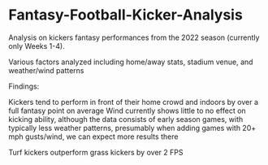# Fantasy-Football-Kicker-Analysis


Analysis on kickers fantasy performances from the 2022 season (currently only Weeks 1-4).

Various factors analyzed including home/away stats, stadium venue, and weather/wind patterns

Findings:

Kickers tend to perform in front of their home crowd and indoors by over a full fantasy point on average
Wind currently shows little to no effect on kicking ability, although the data consists of early season games, with typically less weather patterns, presumably when adding games with 20+ mph gusts/wind, we can expect more results there

Turf kickers outperform grass kickers by over 2 FPS 

